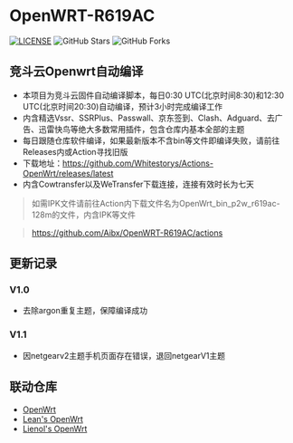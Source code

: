 # OpenWRT-R619AC

[![LICENSE](https://img.shields.io/github/license/mashape/apistatus.svg?style=flat-square&label=LICENSE)](https://github.com/Aibx/OpenWRT-R619AC/blob/master/LICENSE)
![GitHub Stars](https://img.shields.io/github/stars/Aibx/OpenWRT-R619AC.svg?style=flat-square&label=Stars&logo=github)
![GitHub Forks](https://img.shields.io/github/forks/Aibx/OpenWRT-R619AC.svg?style=flat-square&label=Forks&logo=github)

## 竞斗云Openwrt自动编译
- 本项目为竞斗云固件自动编译脚本，每日0:30 UTC(北京时间8:30)和12:30 UTC(北京时间20:30)自动编译，预计3小时完成编译工作
- 内含精选Vssr、SSRPlus、Passwall、京东签到、Clash、Adguard、去广告、迅雷快鸟等绝大多数常用插件，包含仓库内基本全部的主题
- 每日跟随仓库软件编译，如果最新版本不含bin等文件即编译失败，请前往Releases内或Action寻找旧版
- 下载地址：https://github.com/Whitestorys/Actions-OpenWrt/releases/latest
- 内含Cowtransfer以及WeTransfer下载连接，连接有效时长为七天

> 如需IPK文件请前往Action内下载文件名为OpenWrt_bin_p2w_r619ac-128m的文件，内含IPK等文件

> https://github.com/Aibx/OpenWRT-R619AC/actions

## 更新记录

### V1.0
- 去除argon重复主题，保障编译成功

### V1.1
- 因netgearv2主题手机页面存在错误，退回netgearV1主题

## 联动仓库
- [OpenWrt](https://github.com/Aibx/OpenWRT-Packages)
- [Lean's OpenWrt](https://github.com/Aibx/Lean-OpenWrt)
- [Lienol's OpenWrt](https://github.com/Aibx/Lienol-OpenWrt)

